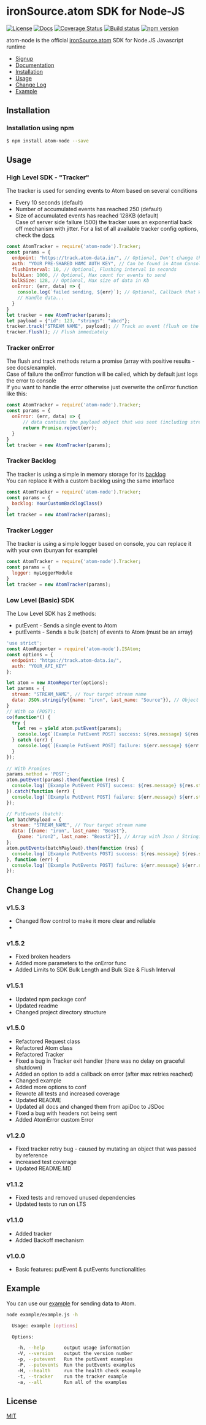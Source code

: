 # ironSource.atom SDK for Node-JS

[![License][license-image]][license-url]
[![Docs][docs-image]][docs-url]
[![Coverage Status][coveralls-image]][coveralls-url]
[![Build status][travis-image]][travis-url]
[![npm version][npm-image]][npm-url]  

atom-node is the official [ironSource.atom](http://www.ironsrc.com/data-flow-management) SDK for Node.JS Javascript runtime

- [Signup](https://atom.ironsrc.com/#/signup)
- [Documentation][docs-url]
- [Installation](#installation)
- [Usage](#usage)
- [Change Log](#change-log)
- [Example](#example)

## Installation

### Installation using npm
```sh
$ npm install atom-node --save
```

## Usage

### High Level SDK - "Tracker"
The tracker is used for sending events to Atom based on several conditions
- Every 10 seconds (default)
- Number of accumulated events has reached 250 (default)
- Size of accumulated events has reached 128KB (default)  
Case of server side failure (500) the tracker uses an exponential back off mechanism with jitter.
For a list of all available tracker config options, check the [docs](https://ironsource.github.io/atom-node/)
```js
const AtomTracker = require('atom-node').Tracker;
const params = {
  endpoint: "https://track.atom-data.io/", // Optional, Don't change this (unless you have your own DNS CNAME)
  auth: "YOUR PRE-SHARED HAMC AUTH KEY", // Can be found in Atom Console
  flushInterval: 10, // Optional, Flushing interval in seconds
  bulkLen: 1000, // Optional, Max count for events to send
  bulkSize: 128, // Optional, Max size of data in Kb
  onError: (err, data) => {
    console.log(`failed sending, ${err}`); // Optional, Callback that Will be called after max retries fail.
    // Handle data...
  }
}
let tracker = new AtomTracker(params);
let payload = {"id": 123, "strings": "abcd"};
tracker.track("STREAM NAME", payload); // Track an event (flush on the described above conditions)
tracker.flush(); // Flush immediately
```
### Tracker onError
The flush and track methods return a promise (array with positive results - see docs/example).   
Case of failure the onError function will be called, which by default just logs the error to console  
If you want to handle the error otherwise just overwrite the onError function like this:
```js
const AtomTracker = require('atom-node').Tracker;
const params = {
  onError: (err, data) => {
      // data contains the payload object that was sent (including stream, data, auth, etc...)
      return Promise.reject(err);
  }
}
let tracker = new AtomTracker(params);
```

### Tracker Backlog
The tracker is using a simple in memory storage for its [backlog](https://ironsource.github.io/atom-node/LocalStore.html)  
You can replace it with a custom backlog using the same interface
```js
const AtomTracker = require('atom-node').Tracker;
const params = {
  backlog: YourCustomBacklogClass()
}
let tracker = new AtomTracker(params);
```

### Tracker Logger
The tracker is using a simple logger based on console, you can replace it with your own (bunyan for example)
```js
const AtomTracker = require('atom-node').Tracker;
const params = {
  logger: myLoggerModule
}
let tracker = new AtomTracker(params);
```

### Low Level (Basic) SDK
The Low Level SDK has 2 methods:  
- putEvent - Sends a single event to Atom  
- putEvents - Sends a bulk (batch) of events to Atom (must be an array)
```js
'use strict';
const AtomReporter = require('atom-node').ISAtom;
const options = {
  endpoint: "https://track.atom-data.io/",
  auth: "YOUR_API_KEY"
};

let atom = new AtomReporter(options);
let params = {
  stream: "STREAM_NAME", // Your target stream name
  data: JSON.stringify({name: "iron", last_name: "Source"}), // Object / Stringified Json
}
// With co (POST):
co(function*() {
  try {
    let res = yield atom.putEvent(params);
    console.log(`[Example PutEvent POST] success: ${res.message} ${res.status}`);
  } catch (err) {
    console.log(`[Example PutEvent POST] failure: ${err.message} ${err.status}`);
  }
});
  
// With Promises
params.method = 'POST';
atom.putEvent(params).then(function (res) {
  console.log(`[Example PutEvent POST] success: ${res.message} ${res.status}`);
}).catch(function (err) {
  console.log(`[Example PutEvent POST] failure: ${err.message} ${err.status}`);
});

// PutEvents (batch):
let batchPayload = {
  stream: "STREAM_NAME", // Your target stream name
  data: [{name: "iron", last_name: "Beast"},
    {name: "iron2", last_name: "Beast2"}], // Array with Json / Stringified Json
};
atom.putEvents(batchPayload).then(function (res) {
  console.log(`[Example PutEvents POST] success: ${res.message} ${res.status}`);
}, function (err) {
  console.log(`[Example PutEvents POST] failure: ${err.message} ${err.status}`);
});
```

## Change Log

### v1.5.3
- Changed flow control to make it more clear and reliable
- 


### v1.5.2
- Fixed broken headers
- Added more parameters to the onError func
- Added Limits to SDK Bulk Length and Bulk Size & Flush Interval

### v1.5.1
- Updated npm package conf
- Updated readme
- Changed project directory structure

### v1.5.0
- Refactored Request class
- Refactored Atom class
- Refactored Tracker
- Fixed a bug in Tracker exit handler (there was no delay on graceful shutdown)
- Added an option to add a callback on error (after max retries reached)
- Changed example
- Added more options to conf
- Rewrote all tests and increased coverage
- Updated README
- Updated all docs and changed them from apiDoc to JSDoc
- Fixed a bug with headers not being sent
- Added AtomError custom Error

### v1.2.0
- Fixed tracker retry bug - caused by mutating an object that was passed by reference
- increased test coverage
- Updated README.MD

### v1.1.2
- Fixed tests and removed unused dependencies
- Updated tests to run on LTS

### v1.1.0
- Added tracker
- Added Backoff mechanism

### v1.0.0
- Basic features: putEvent & putEvents functionalities

## Example
You can use our [example][example-url] for sending data to Atom.
```bash
node example/example.js -h

  Usage: example [options]

  Options:

    -h, --help       output usage information
    -V, --version    output the version number
    -p, --putevent   Run the putEvent examples
    -P, --putevents  Run the putEvents examples
    -H, --health     run the health check example
    -t, --tracker    run the tracker example
    -a, --all        Run all of the examples
```

## License
[MIT](LICENSE)

[example-url]: example/example.js
[license-image]: https://img.shields.io/badge/license-MIT-blue.svg?style=flat-square
[license-url]: LICENSE
[travis-image]: https://travis-ci.org/ironSource/atom-node.svg?branch=master
[travis-url]: https://travis-ci.org/ironSource/atom-node
[coveralls-image]: https://coveralls.io/repos/github/ironSource/atom-node/badge.svg?branch=master
[coveralls-url]: https://coveralls.io/github/ironSource/atom-node?branch=master
[docs-image]: https://img.shields.io/badge/docs-latest-blue.svg
[docs-url]: https://ironsource.github.io/atom-node/
[npm-image]: https://badge.fury.io/js/atom-node.svg 
[npm-url]: https://badge.fury.io/js/atom-node
